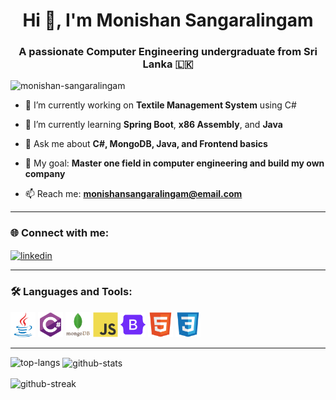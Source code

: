 <h1 align="center">Hi 👋, I'm Monishan Sangaralingam</h1>
<h3 align="center">A passionate Computer Engineering undergraduate from Sri Lanka 🇱🇰</h3>

<p align="left"> <img src="https://komarev.com/ghpvc/?username=monishan-sangaralingam&label=Profile%20views&color=0e75b6&style=flat" alt="monishan-sangaralingam" /> </p>

- 🔭 I’m currently working on **Textile Management System** using C#

- 🌱 I’m currently learning **Spring Boot**, **x86 Assembly**, and **Java**

- 💬 Ask me about **C#, MongoDB, Java, and Frontend basics**

- 🎯 My goal: **Master one field in computer engineering and build my own company**

- 📫 Reach me: **monishansangaralingam@email.com**

---

<h3 align="left">🌐 Connect with me:</h3>
<p align="left">
<a href="https://linkedin.com/in/your-linkedin-username" target="blank"><img align="center" src="https://cdn.jsdelivr.net/npm/simple-icons@3.13.0/icons/linkedin.svg" alt="linkedin" height="30" width="40" /></a>
</p>

---

<h3 align="left">🛠️ Languages and Tools:</h3>
<p align="left">
  <img src="https://raw.githubusercontent.com/devicons/devicon/master/icons/java/java-original.svg" alt="java" width="40" height="40"/>
  <img src="https://raw.githubusercontent.com/devicons/devicon/master/icons/csharp/csharp-original.svg" alt="csharp" width="40" height="40"/>
  <img src="https://raw.githubusercontent.com/devicons/devicon/master/icons/mongodb/mongodb-original-wordmark.svg" alt="mongodb" width="40" height="40"/>
  <img src="https://raw.githubusercontent.com/devicons/devicon/master/icons/javascript/javascript-original.svg" alt="js" width="40" height="40"/>
  <img src="https://raw.githubusercontent.com/devicons/devicon/master/icons/bootstrap/bootstrap-plain.svg" alt="bootstrap" width="40" height="40"/>
  <img src="https://raw.githubusercontent.com/devicons/devicon/master/icons/html5/html5-original.svg" alt="html" width="40" height="40"/>
  <img src="https://raw.githubusercontent.com/devicons/devicon/master/icons/css3/css3-original.svg" alt="css" width="40" height="40"/>
</p>

---

<p><img align="left" src="https://github-readme-stats.vercel.app/api/top-langs?username=monishan-sangaralingam&show_icons=true&locale=en&layout=compact" alt="top-langs" /></p>

<p>&nbsp;<img align="center" src="https://github-readme-stats.vercel.app/api?username=monishan-sangaralingam&show_icons=true&locale=en" alt="github-stats" /></p>

<p><img align="center" src="https://github-readme-streak-stats.herokuapp.com/?user=monishan-sangaralingam" alt="github-streak" /></p>

